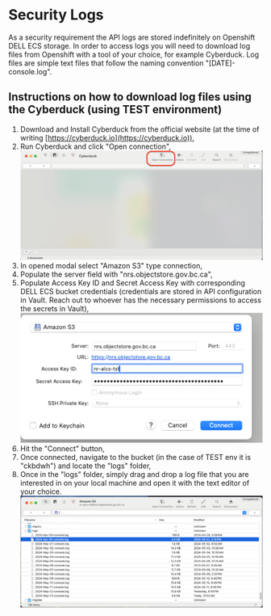 # Security Logs
As a security requirement the API logs are stored indefinitely on Openshift DELL ECS storage. In order to access logs you will need to download log files from Openshift with a tool of your choice, for example Cyberduck.
Log files are simple text files that follow the naming convention "[DATE]-console.log".

## Instructions on how to download log files using the Cyberduck (using TEST environment)
1. Download and Install Cyberduck from the official website (at the time of writing [https://cyberduck.io](https://cyberduck.io)),
2. Run Cyberduck and click "Open connection", ![Cyberduck: open connection](imgs/cyberduck/cyberduck_1.png)
3. In opened modal select "Amazon S3" type connection,
4. Populate the server field with "nrs.objectstore.gov.bc.ca",
5. Populate Access Key ID and Secret Access Key with corresponding DELL ECS bucket credentials (credentials are stored in API configuration in Vault. Reach out to whoever has the necessary permissions to access the secrets in Vault),
![Cyberduck: open connection modal](imgs/cyberduck/cyberduck_2.png)
6. Hit the "Connect" button,
7. Once connected, navigate to the bucket (in the case of TEST env it is "ckbdwh") and locate the "logs" folder,
8. Once in the "logs" folder, simply drag and drop a log file that you are interested in on your local machine and open it with the text editor of your choice.
![Cyberduck: logs folder](imgs/cyberduck/cyberduck_3.png)